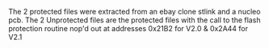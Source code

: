 The 2 protected files were extracted from an ebay clone stlink and a nucleo pcb.
The 2 Unprotected files are the protected files with the call to the flash protection 
routine nop'd out at addresses 0x21B2 for V2.0 & 0x2A44 for V2.1


